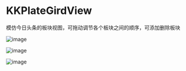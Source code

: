 # KKPlateGirdView
模仿今日头条的板块视图，可拖动调节各个板块之间的顺序，可添加删除板块
  
  
![image](https://github.com/KKFinger/KKPlateGirdView/blob/master/截图/1.PNG)

![image](https://github.com/WUYUJIAN/KKPlateGirdView/blob/master/截图/2.PNG)  

![image](https://github.com/WUYUJIAN/KKPlateGirdView/blob/master/截图/3.PNG) 


